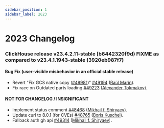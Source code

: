 ```yaml
---
sidebar_position: 1
sidebar_label: 2023
---
```


# 2023 Changelog

### ClickHouse release v23.4.2.11-stable (b6442320f9d) FIXME as compared to v23.4.1.1943-stable (3920eb987f7)

#### Bug Fix (user-visible misbehavior in an official stable release)

* Revert "Fix GCS native copy ([#48981](https://github.com/ClickHouse/ClickHouse/issues/48981))" [#49194](https://github.com/ClickHouse/ClickHouse/pull/49194) ([Raúl Marín](https://github.com/Algunenano)).
* Fix race on Outdated parts loading [#49223](https://github.com/ClickHouse/ClickHouse/pull/49223) ([Alexander Tokmakov](https://github.com/tavplubix)).

#### NOT FOR CHANGELOG / INSIGNIFICANT

* Implement status comment [#48468](https://github.com/ClickHouse/ClickHouse/pull/48468) ([Mikhail f. Shiryaev](https://github.com/Felixoid)).
* Update curl to 8.0.1 (for CVEs) [#48765](https://github.com/ClickHouse/ClickHouse/pull/48765) ([Boris Kuschel](https://github.com/bkuschel)).
* Fallback auth gh api [#49314](https://github.com/ClickHouse/ClickHouse/pull/49314) ([Mikhail f. Shiryaev](https://github.com/Felixoid)).

